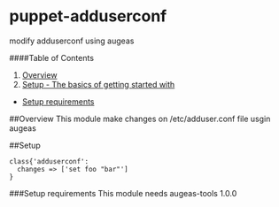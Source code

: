 puppet-adduserconf
==================

modify adduserconf using augeas

####Table of Contents

1. [Overview](#overview)
2. [Setup - The basics of getting started with ](#setup)
 * [Setup requirements](#setup-requirements)

##Overview
This module make changes on /etc/adduser.conf file usgin augeas

##Setup

    class{'adduserconf':
      changes => ['set foo "bar"']
    }

###Setup requirements
This module needs augeas-tools 1.0.0
